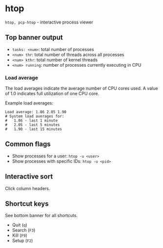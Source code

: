 # htop

`htop, pcp-htop` - interactive process viewer

## Top banner output
- `tasks: <num>`: total number of processes
- `<num> thr`: total number of threads across all processes
- `<num> kthr`: total number of kernel threads
- `<num> running`: number of processes currently executing in CPU

### Load average
The load averages indicate the average number of CPU cores used. A value of 1.0 indicates full utilization of one CPU core.

Example load averages:
```
Load average: 1.86 2.05 1.90
# System load averages for:
#   1.86 - last 1 minute
#   2.05 - last 5 minutes
#   1.90 - last 15 minutes
```

## Common flags
- Show processes for a user: `htop -u <user>`
- Show processes with specific IDs: `htop -u <pid>`

## Interactive sort
Click column headers.

## Shortcut keys
See bottom banner for all shortcuts.
- Quit (`q`)
- Search (`F3`)
- Kill (`F9`)
- Setup (`F2`)
